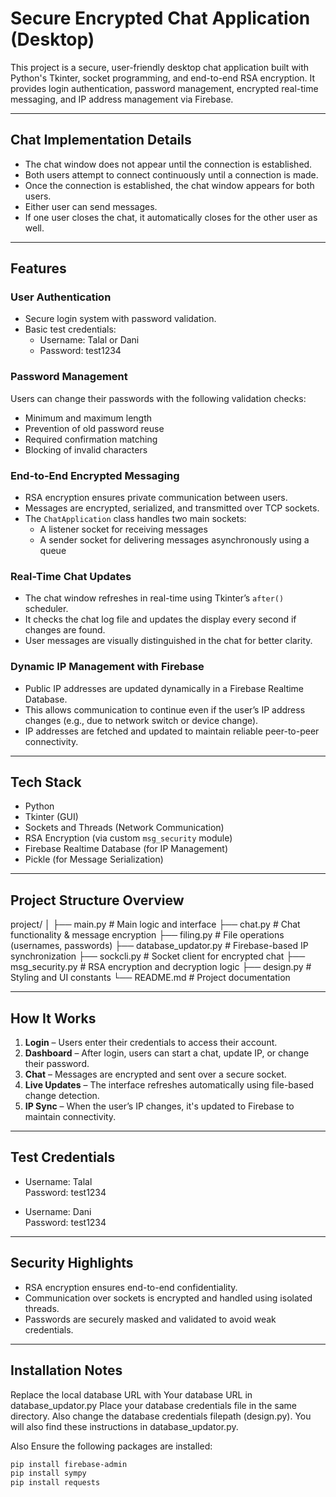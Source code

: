 # Secure Encrypted Chat Application (Desktop)

This project is a secure, user-friendly desktop chat application built with Python's Tkinter, socket programming, and end-to-end RSA encryption. It provides login authentication, password management, encrypted real-time messaging, and IP address management via Firebase.

---

## Chat Implementation Details

- The chat window does not appear until the connection is established.  
- Both users attempt to connect continuously until a connection is made.  
- Once the connection is established, the chat window appears for both users.  
- Either user can send messages.  
- If one user closes the chat, it automatically closes for the other user as well.

---

## Features

### User Authentication

- Secure login system with password validation.  
- Basic test credentials:  
  - Username: Talal or Dani  
  - Password: test1234

### Password Management

Users can change their passwords with the following validation checks:

- Minimum and maximum length  
- Prevention of old password reuse  
- Required confirmation matching  
- Blocking of invalid characters

### End-to-End Encrypted Messaging

- RSA encryption ensures private communication between users.  
- Messages are encrypted, serialized, and transmitted over TCP sockets.  
- The `ChatApplication` class handles two main sockets:  
  - A listener socket for receiving messages  
  - A sender socket for delivering messages asynchronously using a queue

### Real-Time Chat Updates

- The chat window refreshes in real-time using Tkinter’s `after()` scheduler.  
- It checks the chat log file and updates the display every second if changes are found.  
- User messages are visually distinguished in the chat for better clarity.

### Dynamic IP Management with Firebase

- Public IP addresses are updated dynamically in a Firebase Realtime Database.  
- This allows communication to continue even if the user’s IP address changes (e.g., due to network switch or device change).  
- IP addresses are fetched and updated to maintain reliable peer-to-peer connectivity.

---

## Tech Stack

- Python  
- Tkinter (GUI)  
- Sockets and Threads (Network Communication)  
- RSA Encryption (via custom `msg_security` module)  
- Firebase Realtime Database (for IP Management)  
- Pickle (for Message Serialization)

---

## Project Structure Overview


project/
│
├── main.py               # Main logic and interface
├── chat.py               # Chat functionality & message encryption
├── filing.py             # File operations (usernames, passwords)
├── database_updator.py   # Firebase-based IP synchronization
├── sockcli.py            # Socket client for encrypted chat
├── msg_security.py       # RSA encryption and decryption logic
├── design.py             # Styling and UI constants
└── README.md             # Project documentation

---

## How It Works

1. **Login** – Users enter their credentials to access their account.  
2. **Dashboard** – After login, users can start a chat, update IP, or change their password.  
3. **Chat** – Messages are encrypted and sent over a secure socket.  
4. **Live Updates** – The interface refreshes automatically using file-based change detection.  
5. **IP Sync** – When the user’s IP changes, it's updated to Firebase to maintain connectivity.

---

## Test Credentials

- Username: Talal  
  Password: test1234

- Username: Dani  
  Password: test1234

---

## Security Highlights

- RSA encryption ensures end-to-end confidentiality.  
- Communication over sockets is encrypted and handled using isolated threads.  
- Passwords are securely masked and validated to avoid weak credentials.

---

## Installation Notes

Replace the local database URL with Your database URL in database_updator.py
Place your database credentials file in the same directory.
Also change the database credentials filepath (design.py).
You will also find these instructions in database_updator.py.

Also Ensure the following packages are installed:

```bash
pip install firebase-admin
pip install sympy
pip install requests
